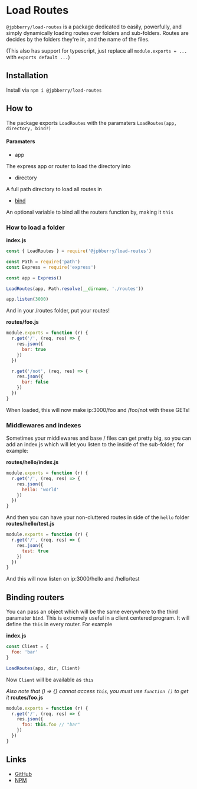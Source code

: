 # Load Routes

`@jpbberry/load-routes` is a package dedicated to easily, powerfully, and simply dynamically loading routes over folders and sub-folders. Routes are decides by the folders they're in, and the name of the files.

(This also has support for typescript, just replace all `module.exports = ...` with `exports default ...`)

## Installation

Install via `npm i @jpbberry/load-routes`

## How to

The package exports `LoadRoutes` with the paramaters `LoadRoutes(app, directory, bind?)`

#### Paramaters
- app

The express app or router to load the directory into
- directory

A full path directory to load all routes in
- [bind](#binding-routers)

An optional variable to bind all the routers function by, making it `this`

### How to load a folder

**index.js**
```js
const { LoadRoutes } = require('@jpbberry/load-routes')

const Path = require('path')
const Express = require('express')

const app = Express()

LoadRoutes(app, Path.resolve(__dirname, './routes'))

app.listen(3000)
```

And in your /routes folder, put your routes!

**routes/foo.js**
```js
module.exports = function (r) {
  r.get('/', (req, res) => {
    res.json({
      bar: true
    })
  })

  r.get('/not', (req, res) => {
    res.json({
      bar: false
    })
  })
}
```
When loaded, this will now make ip:3000/foo and /foo/not with these GETs!

### Middlewares and indexes

Sometimes your middlewares and base / files can get pretty big, so you can add an index.js which will let you listen to the inside of the sub-folder, for example:

**routes/hello/index.js**
```js
module.exports = function (r) {
  r.get('/', (req, res) => {
    res.json({
      hello: 'world'
    })
  })
}
```
And then you can have your non-cluttered routes in side of the `hello` folder
**routes/hello/test.js**
```js
module.exports = function (r) {
  r.get('/', (req, res) => {
    res.json({
      test: true
    })
  })
}
```
And this will now listen on ip:3000/hello and /hello/test

## Binding routers

You can pass an object which will be the same everywhere to the third paramater `bind`. This is extremely useful in a client centered program. It will define the `this` in every router. For example

**index.js**
```js
const Client = {
  foo: 'bar'
}

LoadRoutes(app, dir, Client)
```

Now `Client` will be available as `this`

*Also note that () => {} cannot access `this`, you must use `function ()` to get it*
**routes/foo.js**
```js
module.exports = function (r) {
  r.get('/', (req, res) => {
    res.json({
      foo: this.foo // "bar"
    })
  })
}
```

## Links

- [GitHub](https://github.com/jpbberry/load-routes)
- [NPM](https://npmjs.com/packages/@jpbberry/load-routes)